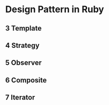 # Design Pattern in Ruby

## 3 Template

## 4 Strategy

## 5 Observer

## 6 Composite

## 7 Iterator


